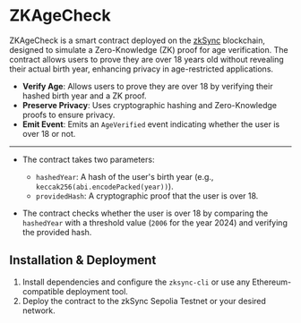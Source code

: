 # ZKAgeCheck

ZKAgeCheck is a smart contract deployed on the [zkSync](https://docs.zksync.io/) blockchain, designed to simulate a Zero-Knowledge (ZK) proof for age verification.
The contract allows users to prove they are over 18 years old without revealing their actual birth year, enhancing privacy in age-restricted applications.

- **Verify Age**: Allows users to prove they are over 18 by verifying their hashed birth year and a ZK proof.
- **Preserve Privacy**: Uses cryptographic hashing and Zero-Knowledge proofs to ensure privacy.
- **Emit Event**: Emits an `AgeVerified` event indicating whether the user is over 18 or not.

- - - 

- The contract takes two parameters:
  - `hashedYear`: A hash of the user's birth year (e.g., `keccak256(abi.encodePacked(year))`).
  - `providedHash`: A cryptographic proof that the user is over 18.
  
- The contract checks whether the user is over 18 by comparing the `hashedYear` with a threshold value (`2006` for the year 2024) and verifying the provided hash.

## Installation & Deployment

1. Install dependencies and configure the `zksync-cli` or use any Ethereum-compatible deployment tool.
2. Deploy the contract to the zkSync Sepolia Testnet or your desired network.

